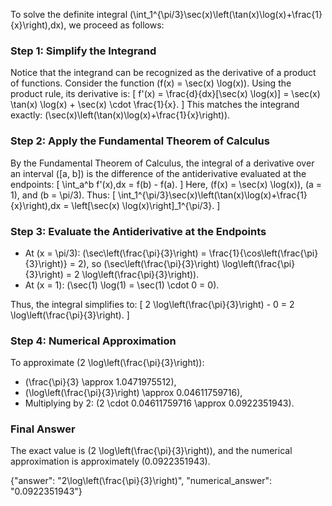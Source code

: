 

To solve the definite integral \(\int_1^{\pi/3}\sec(x)\left(\tan(x)\log(x)+\frac{1}{x}\right)\,dx\), we proceed as follows:

### Step 1: Simplify the Integrand
Notice that the integrand can be recognized as the derivative of a product of functions. Consider the function \(f(x) = \sec(x) \log(x)\). Using the product rule, its derivative is:
\[
f'(x) = \frac{d}{dx}[\sec(x) \log(x)] = \sec(x) \tan(x) \log(x) + \sec(x) \cdot \frac{1}{x}.
\]
This matches the integrand exactly: \(\sec(x)\left(\tan(x)\log(x)+\frac{1}{x}\right)\).

### Step 2: Apply the Fundamental Theorem of Calculus
By the Fundamental Theorem of Calculus, the integral of a derivative over an interval \([a, b]\) is the difference of the antiderivative evaluated at the endpoints:
\[
\int_a^b f'(x)\,dx = f(b) - f(a).
\]
Here, \(f(x) = \sec(x) \log(x)\), \(a = 1\), and \(b = \pi/3\). Thus:
\[
\int_1^{\pi/3}\sec(x)\left(\tan(x)\log(x)+\frac{1}{x}\right)\,dx = \left[\sec(x) \log(x)\right]_1^{\pi/3}.
\]

### Step 3: Evaluate the Antiderivative at the Endpoints
- At \(x = \pi/3\): \(\sec\left(\frac{\pi}{3}\right) = \frac{1}{\cos\left(\frac{\pi}{3}\right)} = 2\), so \(\sec\left(\frac{\pi}{3}\right) \log\left(\frac{\pi}{3}\right) = 2 \log\left(\frac{\pi}{3}\right)\).
- At \(x = 1\): \(\sec(1) \log(1) = \sec(1) \cdot 0 = 0\).

Thus, the integral simplifies to:
\[
2 \log\left(\frac{\pi}{3}\right) - 0 = 2 \log\left(\frac{\pi}{3}\right).
\]

### Step 4: Numerical Approximation
To approximate \(2 \log\left(\frac{\pi}{3}\right)\):
- \(\frac{\pi}{3} \approx 1.0471975512\),
- \(\log\left(\frac{\pi}{3}\right) \approx 0.04611759716\),
- Multiplying by 2: \(2 \cdot 0.04611759716 \approx 0.0922351943\).

### Final Answer
The exact value is \(2 \log\left(\frac{\pi}{3}\right)\), and the numerical approximation is approximately \(0.0922351943\).

{"answer": "2\\log\\left(\\frac{\\pi}{3}\\right)", "numerical_answer": "0.0922351943"}